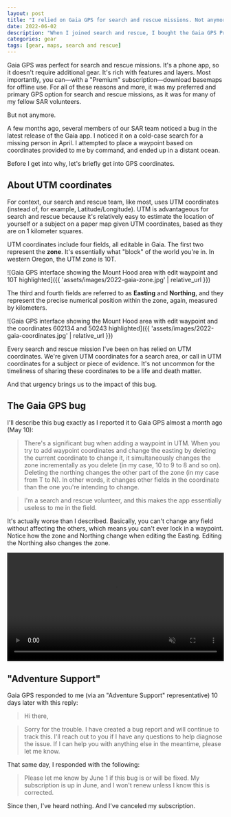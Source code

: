 ```yaml
---
layout: post
title: "I relied on Gaia GPS for search and rescue missions. Not anymore."
date: 2022-06-02
description: "When I joined search and rescue, I bought the Gaia GPS Premium service. It worked great for awhile, until a debilitating bug and woefully indifferent customer service ruined it."
categories: gear
tags: [gear, maps, search and rescue]
---
```


Gaia GPS was perfect for search and rescue missions. It's a phone app, so it doesn't require additional gear. It's rich with features and layers. Most importantly, you can—with a "Premium" subscription—download basemaps for offline use. For all of these reasons and more, it was my preferred and primary GPS option for search and rescue missions, as it was for many of my fellow SAR volunteers.

But not anymore.

A few months ago, several members of our SAR team noticed a bug in the latest release of the Gaia app. I noticed it on a cold-case search for a missing person in April. I attempted to place a waypoint based on coordinates provided to me by command, and ended up in a distant ocean.

Before I get into why, let's briefly get into GPS coordinates.

## About UTM coordinates

For context, our search and rescue team, like most, uses UTM coordinates (instead of, for example, Latitude/Longitude). UTM is advantageous for search and rescue because it's relatively easy to estimate the location of yourself or a subject on a paper map given UTM coordinates, based as they are on 1 kilometer squares.

UTM coordinates include four fields, all editable in Gaia. The first two represent the **zone**. It's essentially what "block" of the world you're in. In western Oregon, the UTM zone is 10T.

![Gaia GPS interface showing the Mount Hood area with edit waypoint and 10T highlighted]({{ 'assets/images/2022-gaia-zone.jpg' | relative_url }})

The third and fourth fields are referred to as **Easting** and **Northing**, and they represent the precise numerical position within the zone, again, measured by kilometers.

![Gaia GPS interface showing the Mount Hood area with edit waypoint and the coordinates 602134 and 50243 highlighted]({{ 'assets/images/2022-gaia-coordinates.jpg' | relative_url }})

Every search and rescue mission I've been on has relied on UTM coordinates. We're given UTM coordinates for a search area, or call in UTM coordinates for a subject or piece of evidence. It's not uncommon for the timeliness of sharing these coordinates to be a life and death matter.

And that urgency brings us to the impact of this bug.

## The Gaia GPS bug

I'll describe this bug exactly as I reported it to Gaia GPS almost a month ago (May 10):

> There's a significant bug when adding a waypoint in UTM. When you try to add waypoint coordinates and change the easting by deleting the current coordinate to change it, it simultaneously changes the zone incrementally as you delete (in my case, 10 to 9 to 8 and so on). Deleting the northing changes the other part of the zone (in my case from T to N). In other words, it changes other fields in the coordinate than the one you're intending to change.

> I'm a search and rescue volunteer, and this makes the app essentially useless to me in the field.

It's actually worse than I described. Basically, you can't change any field without affecting the others, which means you can't ever lock in a waypoint. Notice how the zone and Northing change when editing the Easting. Editing the Northing also changes the zone.

<video width="100%" autoplay muted controls>
<source src="{{ 'assets/video/gaia-bug.mp4' | relative_url }}" type="video/mp4">
Your browser does not support the video tag.
</video> 

## "Adventure Support"

Gaia GPS responded to me (via an "Adventure Support" representative) 10 days later with this reply:

> Hi there,

> Sorry for the trouble. I have created a bug report and will continue to track this. I'll reach out to you if I have any questions to help diagnose the issue. If I can help you with anything else in the meantime, please let me know. 

That same day, I responded with the following:

> Please let me know by June 1 if this bug is or will be fixed. My subscription is up in June, and I won't renew unless I know this is corrected.

Since then, I've heard nothing. And I've canceled my subscription.